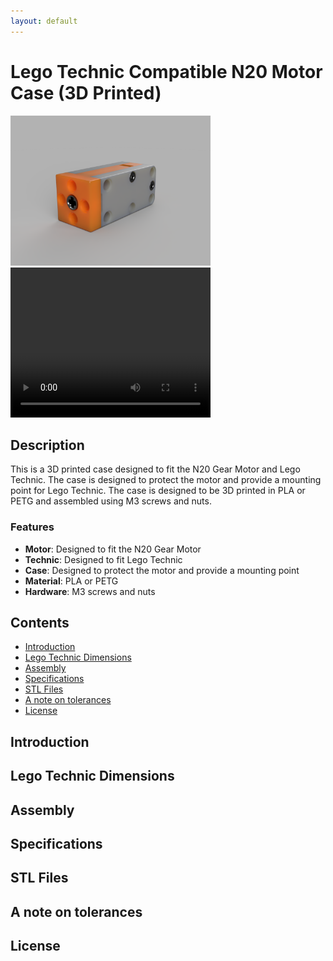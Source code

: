 ```yaml
---
layout: default
---
```


# Lego Technic Compatible N20 Motor Case (3D Printed) <!-- omit in toc -->

<p class="container">
    <img src="media/Render.png" width="320" height="240"/>
    <video width="320" height="240" src="media/Explode.webm" type="video/webm" autoplay controls></video>
</p>

## Description <!-- omit in toc -->

This is a 3D printed case designed to fit the N20 Gear Motor and Lego Technic. The case is designed to protect the motor and provide a mounting point for Lego Technic. The case is designed to be 3D printed in PLA or PETG and assembled using M3 screws and nuts.

### Features
- **Motor**: Designed to fit the N20 Gear Motor
- **Technic**: Designed to fit Lego Technic
- **Case**: Designed to protect the motor and provide a mounting point
- **Material**: PLA or PETG
- **Hardware**: M3 screws and nuts

## Contents <!-- omit in toc -->
- [Introduction](#introduction)
- [Lego Technic Dimensions](#lego-technic-dimensions)
- [Assembly](#assembly)
- [Specifications](#specifications)
- [STL Files](#stl-files)
- [A note on tolerances](#a-note-on-tolerances)
- [License](#license)

## Introduction

## Lego Technic Dimensions

## Assembly

## Specifications

## STL Files

## A note on tolerances

## License
